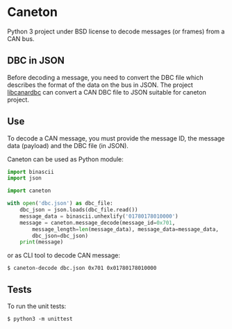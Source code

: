 Caneton
=======

Python 3 project under BSD license to decode messages (or frames) from a CAN bus.

DBC in JSON
-----------

Before decoding a message, you need to convert the DBC file which describes the format of the data on the bus in JSON. The project [libcanardbc](https://github.com/Polyconseil/libcanardbc) can
convert a CAN DBC file to JSON suitable for caneton project.

Use
---

To decode a CAN message, you must provide the message ID, the message data
(payload) and the DBC file (in JSON).

Caneton can be used as Python module:

```python
import binascii
import json

import caneton

with open('dbc.json') as dbc_file:
    dbc_json = json.loads(dbc_file.read())
    message_data = binascii.unhexlify('01780178010000')
    message = caneton.message_decode(message_id=0x701,
        message_length=len(message_data), message_data=message_data,
        dbc_json=dbc_json)
    print(message)
```

or as CLI tool to decode CAN message:

`$ caneton-decode dbc.json 0x701 0x01780178010000`


Tests
-----

To run the unit tests:

`$ python3 -m unittest`

